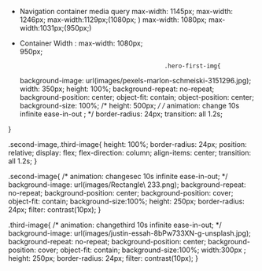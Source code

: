 * Navigation container media query max-width: 1145px;
                       max-width: 1246px;
                       max-width:1129px;(1080px; )
                       max-width: 1080px;
                       max-width:1031px;(950px;)

* Container Width :  max-width: 1080px;    
                                950px;


                                               .hero-first-img{
    background-image: url(images/pexels-marlon-schmeiski-3151296.jpg);
    width: 350px;
    height: 100%;
    background-repeat: no-repeat;
    background-position: center;
    object-fit: contain;
    object-position: center;
    background-size: 100%;
    /* height: 500px; */
    /* animation: change 10s infinite ease-in-out ; */
    border-radius: 24px;
    transition: all 1.2s;
  
}


.second-image,.third-image{
    height: 100%;
    border-radius: 24px;
    position: relative;
    display: flex;
    flex-direction: column;
    align-items: center;
    transition: all 1.2s;
}

.second-image{
    /* animation: changesec 10s infinite ease-in-out; */
    background-image: url(images/Rectangle\ 233.png); 
    background-repeat: no-repeat;
    background-position: center;
    background-position: cover;
    object-fit: contain;
    background-size:100%;
    height: 250px;
    border-radius: 24px;
    filter: contrast(10px);
}

.third-image{
    /* animation: changethird 10s infinite ease-in-out; */
    background-image: url(images/justin-essah-8bPw733XN-g-unsplash.jpg);
    background-repeat: no-repeat;
    background-position: center;
    background-position: cover;
    object-fit: contain;
    background-size:100%;
    width:300px ;
    height: 250px;
    border-radius: 24px;
    filter: contrast(10px);
}